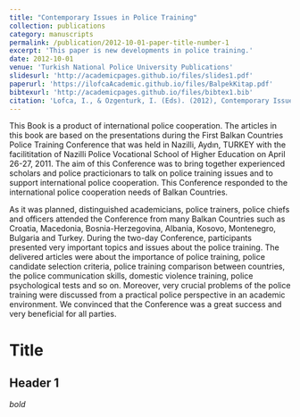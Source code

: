 ```yaml
---
title: "Contemporary Issues in Police Training"
collection: publications
category: manuscripts
permalink: /publication/2012-10-01-paper-title-number-1
excerpt: 'This paper is new developments in police training.'
date: 2012-10-01
venue: 'Turkish National Police University Publications'
slidesurl: 'http://academicpages.github.io/files/slides1.pdf'
paperurl: 'https://ilofcaAcademic.github.io/files/BalpekKitap.pdf'
bibtexurl: 'http://academicpages.github.io/files/bibtex1.bib'
citation: 'Lofca, I., & Ozgenturk, I. (Eds). (2012), Contemporary Issues in Police Training, Turkish National Police University Publications, Ankara'
---
```

This Book is a product of international police cooperation. The articles in this book are based on the presentations during the First Balkan Countries Police Training Conference that was held in Nazilli, Aydın, TURKEY with the facilititation of Nazilli Police Vocational School of Higher Education on April 26-27, 2011. The aim of this Conference was to bring together experienced scholars and police practicionars to talk on police training issues and to support international police cooperation. This Conference responded to the international police cooperation needs of Balkan Countries.

As it was planned, distinguished academicians, police trainers, police chiefs and officers attended the Conference from many Balkan Countries such as Croatia, Macedonia, Bosnia-Herzegovina, Albania, Kosovo, Montenegro, Bulgaria and Turkey. During the two-day Conference, participants presented very important topics and issues about the police training. The delivered articles were about the importance of police training, police candidate selection criteria, police training comparison between countries, the police communication skills, domestic violence training, police psychological tests and so on. Moreover, very crucial problems of the police training were discussed from a practical police perspective in an academic environment. We convinced that the Conference was a great success and very beneficial for all parties.

# Title

## Header 1

*bold*